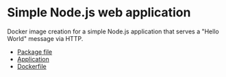 # Simple Node.js web application
Docker image creation for a simple Node.js application that serves a "Hello World" message via HTTP.

- [Package file](./package.json)
- [Application](./server.js)
- [Dockerfile](./Dockerfile)